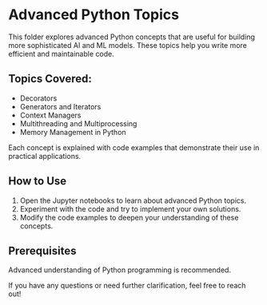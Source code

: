 # Advanced Python Topics

This folder explores advanced Python concepts that are useful for building more sophisticated AI and ML models. These topics help you write more efficient and maintainable code.

## Topics Covered:

- Decorators
- Generators and Iterators
- Context Managers
- Multithreading and Multiprocessing
- Memory Management in Python

Each concept is explained with code examples that demonstrate their use in practical applications.

## How to Use

1. Open the Jupyter notebooks to learn about advanced Python topics.
2. Experiment with the code and try to implement your own solutions.
3. Modify the code examples to deepen your understanding of these concepts.

## Prerequisites

Advanced understanding of Python programming is recommended.

If you have any questions or need further clarification, feel free to reach out!

